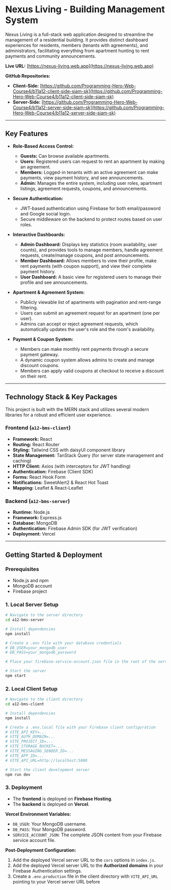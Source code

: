 # Nexus Living - Building Management System

Nexus Living is a full-stack web application designed to streamline the management of a residential building. It provides distinct dashboard experiences for residents, members (tenants with agreements), and administrators, facilitating everything from apartment hunting to rent payments and community announcements.

**Live URL:** [https://nexus-living.web.app](https://nexus-living.web.app)

**GitHub Repositories:**
- **Client-Side:** [https://github.com/Programming-Hero-Web-Course4/b11a12-client-side-siam-sk](https://github.com/Programming-Hero-Web-Course4/b11a12-client-side-siam-sk)
- **Server-Side:** [https://github.com/Programming-Hero-Web-Course4/b11a12-server-side-siam-sk](https://github.com/Programming-Hero-Web-Course4/b11a12-server-side-siam-sk)

---

## Key Features

- **Role-Based Access Control:**
    - **Guests:** Can browse available apartments.
    - **Users:** Registered users can request to rent an apartment by making an agreement.
    - **Members:** Logged-in tenants with an active agreement can make payments, view payment history, and see announcements.
    - **Admin:** Manages the entire system, including user roles, apartment listings, agreement requests, coupons, and announcements.

- **Secure Authentication:**
    - JWT-based authentication using Firebase for both email/password and Google social login.
    - Secure middleware on the backend to protect routes based on user roles.

- **Interactive Dashboards:**
    - **Admin Dashboard:** Displays key statistics (room availability, user counts), and provides tools to manage members, handle agreement requests, create/manage coupons, and post announcements.
    - **Member Dashboard:** Allows members to view their profile, make rent payments (with coupon support), and view their complete payment history.
    - **User Dashboard:** A basic view for registered users to manage their profile and see announcements.

- **Apartment & Agreement System:**
    - Publicly viewable list of apartments with pagination and rent-range filtering.
    - Users can submit an agreement request for an apartment (one per user).
    - Admins can accept or reject agreement requests, which automatically updates the user's role and the room's availability.

- **Payment & Coupon System:**
    - Members can make monthly rent payments through a secure payment gateway.
    - A dynamic coupon system allows admins to create and manage discount coupons.
    - Members can apply valid coupons at checkout to receive a discount on their rent.

---

## Technology Stack & Key Packages

This project is built with the MERN stack and utilizes several modern libraries for a robust and efficient user experience.

### Frontend (`a12-bms-client`)

- **Framework:** React
- **Routing:** React Router
- **Styling:** Tailwind CSS with daisyUI component library
- **State Management:** TanStack Query (for server state management and caching)
- **HTTP Client:** Axios (with interceptors for JWT handling)
- **Authentication:** Firebase (Client SDK)
- **Forms:** React Hook Form
- **Notifications:** SweetAlert2 & React Hot Toast
- **Mapping:** Leaflet & React-Leaflet

### Backend (`a12-bms-server`)

- **Runtime:** Node.js
- **Framework:** Express.js
- **Database:** MongoDB
- **Authentication:** Firebase Admin SDK (for JWT verification)
- **Deployment:** Vercel

---

## Getting Started & Deployment

### Prerequisites

- Node.js and npm
- MongoDB account
- Firebase project

### 1. Local Server Setup

```bash
# Navigate to the server directory
cd a12-bms-server

# Install dependencies
npm install

# Create a .env file with your database credentials
# DB_USER=your_mongodb_user
# DB_PASS=your_mongodb_password

# Place your firebase-service-account.json file in the root of the server directory.

# Start the server
npm start
```

### 2. Local Client Setup

```bash
# Navigate to the client directory
cd a12-bms-client

# Install dependencies
npm install

# Create a .env.local file with your Firebase client configuration
# VITE_API_KEY=...
# VITE_AUTH_DOMAIN=...
# VITE_PROJECT_ID=...
# VITE_STORAGE_BUCKET=...
# VITE_MESSAGING_SENDER_ID=...
# VITE_APP_ID=...
# VITE_API_URL=http://localhost:5000

# Start the client development server
npm run dev
```

### 3. Deployment

- The **frontend** is deployed on **Firebase Hosting**.
- The **backend** is deployed on **Vercel**.

**Vercel Environment Variables:**
- `DB_USER`: Your MongoDB username.
- `DB_PASS`: Your MongoDB password.
- `SERVICE_ACCOUNT_JSON`: The complete JSON content from your Firebase service account file.

**Post-Deployment Configuration:**
1.  Add the deployed Vercel server URL to the `cors` options in `index.js`.
2.  Add the deployed Vercel server URL to the **Authorized domains** in your Firebase Authentication settings.
3.  Create a `.env.production` file in the client directory with `VITE_API_URL` pointing to your Vercel server URL before
